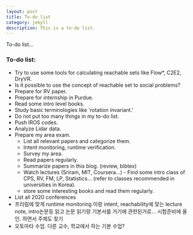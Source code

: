 ```yaml
---
layout: post
title: To-do list
category: jekyll 
description: This is a to-do list.
---
```


To-do list...
<!-- The basic styles: [link](http://github.com/wild-flame/jekyll-simple), **strong**, *italic*, <del>deletion</del>, <ins>insertion</ins>. -->

<!--description-->

### To-do list:
- Try to use some tools for calculating reachable sets like Flow\*, C2E2, DryVR.
- Is it possible to use the concept of reachable set to social problems?
- Prepare for RV paper.
- Prepare for internship in Purdue.
- Read some intro level books.
- Study basic terminologies like 'rotation invariant.'
- Do not put too many things in my to-do list.
- Push IROS codes.
- Analyze Lidar data.
- Prepare my area exam.
	- List all relevant papers and categorize them.
	- Intent monitoring, runtime verification.
	- Survey my area.
	- Read papers regularly.
	- Summarize papers in this blog. (review, bibtex)
	- Watch lectures (Sriram, MIT, Coursera...) - Find some intro class of CPS, RV, FM, LP, Statistics... (refer to classes recommended in universities in Korea).
	- store some interesting books and read them regularly.
- List all 2020 conferences
- 프리림에 맞게 runtime monitoring 이랑 intent, reachability에 맞는 lecture note, intro논문등 읽고
논문 읽기랑 기본서를 거기에 관련된거로... 시험준비에 올인. 하면서 주제도 찾기
- 오토마타 수업. 다른 교수, 학교에서 하는 기본 수업?


<!-- 
# Header 1

## Header 2

### Header 3

#### Header 4

##### Header 5

###### Header 6

### Lists:

- list item 1
- list item 2
- list item 3

1. list item 1
2. list item 2
3. list item 3

### Blockquote:

> Lorem ipsum dolor sit amet, consectetur adipisicing elit, sed do eiusmod tempor incididunt ut labore et dolore magna aliqua. Ut enim ad minim veniam, quis nostrud exercitation ullamco laboris nisi ut aliquip ex ea commodo consequat. Duis aute irure dolor in reprehenderit in voluptate velit esse cillum dolore eu fugiat nulla pariatur. Excepteur sint occaecat cupidatat non proident, sunt in culpa qui officia deserunt mollit anim id est laborum.

### [BASSCSS](http://www.basscss.com/) colors:

- <span class="black">black</span>
- <span class="gray">gray</span>
- <span class="silver">silver</span>
- <span class="white">white</span>
- <span class="aqua">aqua</span>
- <span class="blue">blue</span>
- <span class="navy">navy</span>
- <span class="teal">teal</span>
- <span class="green">green</span>
- <span class="olive">olive</span>
- <span class="lime">lime</span>
- <span class="yellow">yellow</span>
- <span class="orange">orange</span>
- <span class="red">red</span>
- <span class="fuchsia">fuchsia</span>
- <span class="purple">purple</span>
- <span class="maroon">maroon</span>

### Horizontal rule:

-----------------------

### Image:

![]({{site.baseurl}}/assets/img/image.jpg)

### Table:

<table>
	<thead>
		<tr>
			<th>Name</th>
			<th>Age</th>
			<th>Fruit</th>
		</tr>
	</thead>
	<tbody>
		<tr>
			<td>Alex</td>
			<td>22</td>
			<td>Apple</td>
		</tr>
		<tr>
			<td>Bran</td>
			<td>20</td>
			<td>Orange</td>
		</tr>
		<tr>
			<td>Mike</td>
			<td>21</td>
			<td>Waltermelon</td>
		</tr>
	</tbody>
</table>

### Code snippet

```javascript
// index.js
var arr = [1, 2, 3, 4, 5];
var b = arr.map(x => x * x);
console.log(b);

function foo(){
	console.log('foo');
}

``` -->
